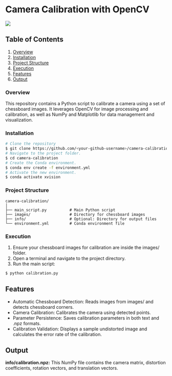 # **Camera Calibration with OpenCV**
![](/https://github.com/RakhmatovShohruh/Camera_Calibration/info/video.gif)

## Table of Contents

1. [Overview](https://github.com/RakhmatovShohruh/Camera_Calibration/Overview)
2. [Installation](https://github.com/RakhmatovShohruh/Camera_Calibration#Installation)
3. [Project Structure](https://github.com/RakhmatovShohruh/Camera_Calibration#project-structure)
4. [Execution](https://github.com/RakhmatovShohruh/Camera_Calibration#Execution)
5. [Features](https://github.com/RakhmatovShohruh/Camera_Calibration#Features)
6. [Output](https://github.com/RakhmatovShohruh/Camera_Calibration#Output)

### **Overview**

This repository contains a Python script to calibrate a camera using a set of chessboard images. 
It leverages OpenCV for image processing and calibration, as well as NumPy and Matplotlib for data management and visualization.

### **Installation**
```bash
# Clone the repository
$ git clone https://github.com/<your-github-username>/camera-calibration.git
# Navigate to the project folder.
$ cd camera-calibration
# Create the Conda environment.
$ conda env create -f environment.yml
# Activate the new environment.
$ conda activate xvision
```
### Project Structure

```
camera-calibration/
│
├── main_script.py          # Main Python script
├── images/                 # Directory for chessboard images
├── info/                   # Optional: Directory for output files
└── environment.yml         # Conda environment file
```

### Execution
1. Ensure your chessboard images for calibration are inside the images/ folder.
2. Open a terminal and navigate to the project directory.
3. Run the main script:
```bash
$ python calibration.py
```

## Features
* Automatic Chessboard Detection: Reads images from images/ and detects chessboard corners.
* Camera Calibration: Calibrates the camera using detected points.
* Parameter Persistence: Saves calibration parameters in both text and .npz formats.
* Calibration Validation: Displays a sample undistorted image and calculates the error rate of the calibration.

## Output

**info/calibration.npz:** This NumPy file contains the camera matrix, distortion coefficients, rotation vectors, and translation vectors.
